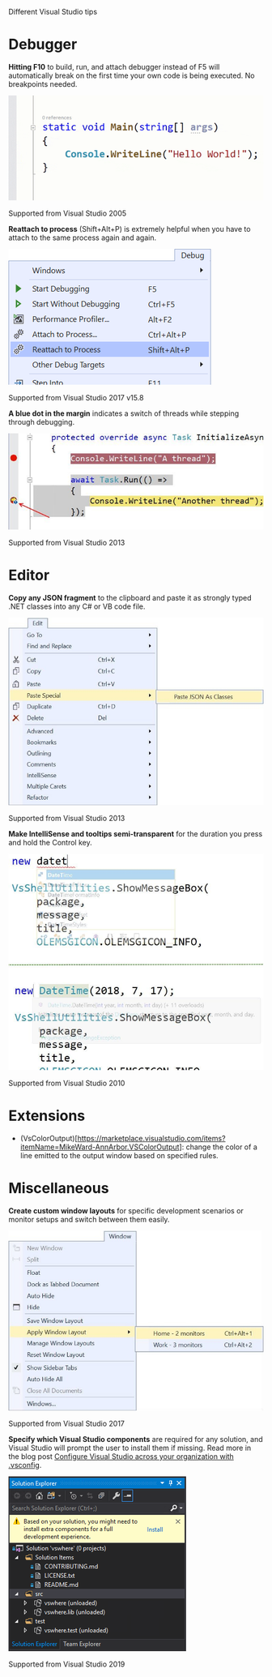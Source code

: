 ﻿Different Visual Studio tips

# Debugger

**Hitting F10** to build, run, and attach debugger instead of F5 will automatically break on the first time your own code is being executed. No breakpoints needed.

![F10](https://github.com/bazile/CSharpBooks/blob/master/Visual%20Studio/debugger-F10.gif)

Supported from Visual Studio 2005


**Reattach to process** (Shift+Alt+P) is extremely helpful when you have to attach to the same process again and again.

![Reattach to process](https://github.com/bazile/CSharpBooks/blob/master/Visual%20Studio/debug-reattach.png)

Supported from Visual Studio 2017 v15.8


**A blue dot in the margin** indicates a switch of threads while stepping through debugging.

![blue dot](https://github.com/bazile/CSharpBooks/blob/master/Visual%20Studio/debug-blue-dot.jpg)

Supported from Visual Studio 2013


# Editor

**Copy any JSON fragment** to the clipboard and paste it as strongly typed .NET classes into any C# or VB code file.

![Paste JSON as classes](https://github.com/bazile/CSharpBooks/blob/master/Visual%20Studio/editor-paste-json-1.jpg)

Supported from Visual Studio 2013


**Make IntelliSense and tooltips semi-transparent** for the duration you press and hold the Control key.

![Make IntelliSense and tooltips semi-transparent](https://github.com/bazile/CSharpBooks/blob/master/Visual%20Studio/transparent-presenters.jpg)

Supported from Visual Studio 2010

# Extensions

 * (VsColorOutput)[https://marketplace.visualstudio.com/items?itemName=MikeWard-AnnArbor.VSColorOutput]: change the color of a line emitted to the output window based on specified rules.


# Miscellaneous

**Create custom window layouts** for specific development scenarios or monitor setups and switch between them easily.

![Custom window layouts](https://github.com/bazile/CSharpBooks/blob/master/Visual%20Studio/custom-window-layouts-2.jpg)

Supported from Visual Studio 2017


**Specify which Visual Studio components** are required for any solution, and Visual Studio will prompt the user to install them if missing. Read more in the blog post [Configure Visual Studio across your organization with .vsconfig](https://devblogs.microsoft.com/setup/configure-visual-studio-across-your-organization-with-vsconfig/).

![.vsconfig](https://github.com/bazile/CSharpBooks/blob/master/Visual%20Studio/solution-vsconfig.png)

Supported from Visual Studio 2019
